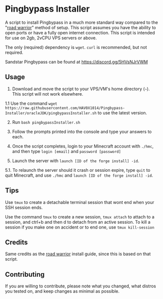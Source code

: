 # Pingbypass Installer
A script to install Pingbypass in a much more standard way compared to the "[road warrior](https://github.com/HAV0X1014/Pingbypass-Road-Warrior-Installer)" method of setup. This script assumes you have the ability to open ports or have a fully open internet connection. This script is intended for use on 2gb, 2vCPU VPS servers or above.

The only (required) dependency is `wget`. `curl` is recommended, but not required.

Sandstar Pingbypass can be found at https://discord.gg/5HVsNJrVWM

## Usage
1. Download and move the script to your VPS/VM's home directory (`~`). This script will not work elsewhere.

1.1 Use the command `wget https://raw.githubusercontent.com/HAV0X1014/Pingbypass-Installer/oracleJDK/pingbypassInstaller.sh` to use the latest version.

2. Run `bash pingbypassInstaller.sh`

3. Follow the prompts printed into the console and type your answers to each.

4. Once the script completes, login to your Minecraft account with `./hmc`, and then type `login [email]` and `password [password]`

5. Launch the server with `launch [ID of the forge install] -id`.

5.1. To relaunch the server should it crash or session expire, type `quit` to quit Minecraft, and use `./hmc` and `launch [ID of the forge install] -id`.

## Tips
Use `tmux` to create a detachable terminal session that wont end when your SSH session ends.

Use the command `tmux` to create a new session, `tmux attach` to attach to a session, and ctrl+b and then d to detach from an active session. To kill a session if you make one on accident or to end one, use `tmux kill-session`

## Credits

Same credits as the [road warrior](https://github.com/HAV0X1014/Pingbypass-Road-Warrior-Installer) install guide, since this is based on that script.

## Contributing
If you are willing to contribute, please note what you changed, what distros you tested on, and keep changes as minimal as possible.
